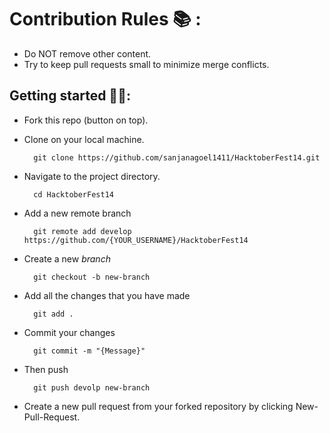 # Contribution Rules :books: :

- Do NOT remove other content.
- Try to keep pull requests small to minimize merge conflicts.

## Getting started 🤩🤟:

- Fork this repo (button on top).
- Clone on your local machine.

        git clone https://github.com/sanjanagoel1411/HacktoberFest14.git
- Navigate to the project directory.

        cd HacktoberFest14
- Add a new remote branch 

        git remote add develop https://github.com/{YOUR_USERNAME}/HacktoberFest14

- Create a new *branch*

        git checkout -b new-branch

- Add all the changes that you have made

        git add .

- Commit your changes 

        git commit -m "{Message}"
- Then push

        git push devolp new-branch
    
- Create a new pull request from your forked repository by clicking New-Pull-Request.


